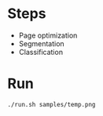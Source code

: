# Steps
- Page optimization
- Segmentation
- Classification

# Run
```
./run.sh samples/temp.png
```
